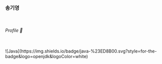 <h3> 송기영 </h3>
<br>
<h6>Profile 👋 </h6>
<br>
![Java](https://img.shields.io/badge/java-%23ED8B00.svg?style=for-the-badge&logo=openjdk&logoColor=white)
